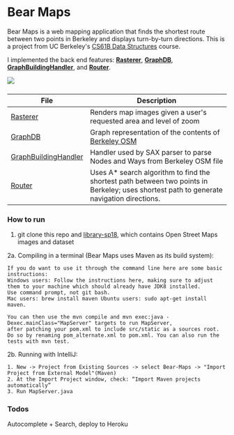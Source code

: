 # Bear Maps

Bear Maps is a web mapping application that finds the shortest route between two points in Berkeley and displays turn-by-turn directions.
This is a project from UC Berkeley's [CS61B Data Structures](https://sp18.datastructur.es/materials/proj/proj3/proj3) course.

I implemented the back end features: [**Rasterer**](https://github.com/LanceSanity/Bear-Maps/blob/master/src/main/java/Rasterer.java), [**GraphDB**](https://github.com/LanceSanity/Bear-Maps/blob/master/src/main/java/GraphDB.java), [**GraphBuildingHandler**](https://github.com/LanceSanity/Bear-Maps/blob/master/src/main/java/GraphBuildingHandler.java), and [**Router**](https://github.com/LanceSanity/Bear-Maps/blob/master/src/main/java/Router.java).

<img src="demo.gif">

###
| File | Description |
| --- | --- |
| [Rasterer](https://github.com/LanceSanity/Berkeley-CS61B-Audit/blob/master/proj3/src/main/java/Rasterer.java) | Renders map images given a user's requested area and level of zoom |
| [GraphDB](https://github.com/LanceSanity/Berkeley-CS61B-Audit/blob/master/proj3/src/main/java/GraphDB.java) | Graph representation of the contents of [Berkeley OSM](https://github.com/Berkeley-CS61B/library-sp18/tree/proj3/data)|
| [GraphBuildingHandler](https://github.com/LanceSanity/Berkeley-CS61B-Audit/blob/master/proj3/src/main/java/GraphBuildingHandler.java) | Handler used by SAX parser to parse Nodes and Ways from Berkeley OSM file |
| [Router](https://github.com/LanceSanity/Berkeley-CS61B-Audit/blob/master/proj3/src/main/java/Router.java) | Uses A* search algorithm to find the shortest path between two points in Berkeley; uses shortest path to generate navigation directions. |

### How to run
1. git clone this repo and [library-sp18](https://github.com/Berkeley-CS61B/library-sp18/tree/proj3), which contains Open Street Maps images and dataset

2a. Compiling in a terminal (Bear Maps uses Maven as its build system):
```
If you do want to use it through the command line here are some basic instructions: 
Windows users: Follow the instructions here, making sure to adjust them to your machine which should already have JDK8 installed. 
Use command prompt, not git bash. 
Mac users: brew install maven Ubuntu users: sudo apt-get install maven.

You can then use the mvn compile and mvn exec:java -Dexec.mainClass="MapServer" targets to run MapServer, 
after patching your pom.xml to include src/static as a sources root. 
Do so by renaming pom_alternate.xml to pom.xml. You can also run the tests with mvn test. 
```

2b. Running with IntelliJ:
```
1. New -> Project from Existing Sources -> select Bear-Maps -> "Import Project from External Model"(Maven)
2. At the Import Project window, check: “Import Maven projects automatically”
3. Run MapServer.java
```

### Todos
Autocomplete + Search, deploy to Heroku
